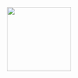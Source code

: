<div id="header" align="center">
  <img src="https://media.giphy.com/media/6KKKVerzrhjRrClNKt/giphy.gif" width="150"/><br>
</div>
